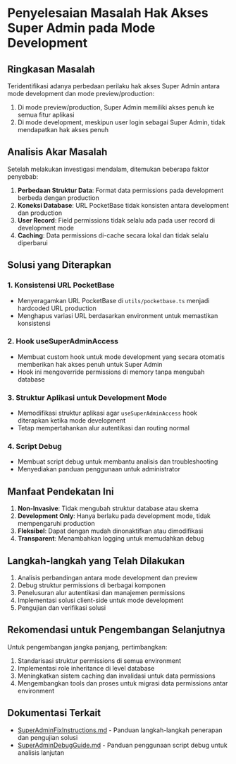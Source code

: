 # Penyelesaian Masalah Hak Akses Super Admin pada Mode Development

## Ringkasan Masalah

Teridentifikasi adanya perbedaan perilaku hak akses Super Admin antara mode development dan mode preview/production:

1. Di mode preview/production, Super Admin memiliki akses penuh ke semua fitur aplikasi
2. Di mode development, meskipun user login sebagai Super Admin, tidak mendapatkan hak akses penuh

## Analisis Akar Masalah

Setelah melakukan investigasi mendalam, ditemukan beberapa faktor penyebab:

1. **Perbedaan Struktur Data**: Format data permissions pada development berbeda dengan production
2. **Koneksi Database**: URL PocketBase tidak konsisten antara development dan production
3. **User Record**: Field permissions tidak selalu ada pada user record di development mode
4. **Caching**: Data permissions di-cache secara lokal dan tidak selalu diperbarui

## Solusi yang Diterapkan

### 1. Konsistensi URL PocketBase
- Menyeragamkan URL PocketBase di `utils/pocketbase.ts` menjadi hardcoded URL production
- Menghapus variasi URL berdasarkan environment untuk memastikan konsistensi

### 2. Hook useSuperAdminAccess
- Membuat custom hook untuk mode development yang secara otomatis memberikan hak akses penuh untuk Super Admin
- Hook ini mengoverride permissions di memory tanpa mengubah database

### 3. Struktur Aplikasi untuk Development Mode
- Memodifikasi struktur aplikasi agar `useSuperAdminAccess` hook diterapkan ketika mode development
- Tetap mempertahankan alur autentikasi dan routing normal

### 4. Script Debug
- Membuat script debug untuk membantu analisis dan troubleshooting
- Menyediakan panduan penggunaan untuk administrator

## Manfaat Pendekatan Ini

1. **Non-Invasive**: Tidak mengubah struktur database atau skema
2. **Development Only**: Hanya berlaku pada development mode, tidak mempengaruhi production
3. **Fleksibel**: Dapat dengan mudah dinonaktifkan atau dimodifikasi
4. **Transparent**: Menambahkan logging untuk memudahkan debug

## Langkah-langkah yang Telah Dilakukan

1. Analisis perbandingan antara mode development dan preview
2. Debug struktur permissions di berbagai komponen
3. Penelusuran alur autentikasi dan manajemen permissions
4. Implementasi solusi client-side untuk mode development
5. Pengujian dan verifikasi solusi

## Rekomendasi untuk Pengembangan Selanjutnya

Untuk pengembangan jangka panjang, pertimbangkan:

1. Standarisasi struktur permissions di semua environment
2. Implementasi role inheritance di level database
3. Meningkatkan sistem caching dan invalidasi untuk data permissions
4. Mengembangkan tools dan proses untuk migrasi data permissions antar environment

## Dokumentasi Terkait

- [SuperAdminFixInstructions.md](./SuperAdminFixInstructions.md) - Panduan langkah-langkah penerapan dan pengujian solusi
- [SuperAdminDebugGuide.md](./SuperAdminDebugGuide.md) - Panduan penggunaan script debug untuk analisis lanjutan